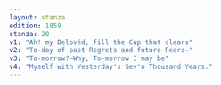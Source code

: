 ```yaml
---
layout: stanza
edition: 1859
stanza: 20
v1: "Ah! my Belovéd, fill the Cup that clears"
v2: "To-day of past Regrets and future Fears—"
v3: "⁠To-morrow?—Why, To-morrow I may be"
v4: "Myself with Yesterday's Sev'n Thousand Years."
---
```

